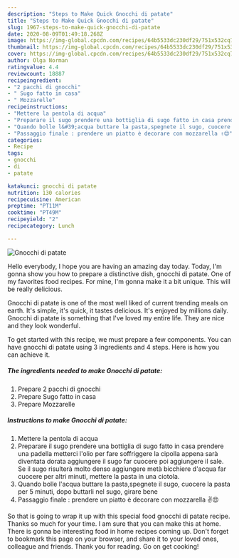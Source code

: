 ```yaml
---
description: "Steps to Make Quick Gnocchi di patate"
title: "Steps to Make Quick Gnocchi di patate"
slug: 1967-steps-to-make-quick-gnocchi-di-patate
date: 2020-08-09T01:49:18.268Z
image: https://img-global.cpcdn.com/recipes/64b5533dc230df29/751x532cq70/gnocchi-di-patate-recipe-main-photo.jpg
thumbnail: https://img-global.cpcdn.com/recipes/64b5533dc230df29/751x532cq70/gnocchi-di-patate-recipe-main-photo.jpg
cover: https://img-global.cpcdn.com/recipes/64b5533dc230df29/751x532cq70/gnocchi-di-patate-recipe-main-photo.jpg
author: Olga Norman
ratingvalue: 4.4
reviewcount: 18887
recipeingredient:
- "2 pacchi di gnocchi"
- " Sugo fatto in casa"
- " Mozzarelle"
recipeinstructions:
- "Mettere la pentola di acqua"
- "Preparare il sugo prendere una bottiglia di sugo fatto in casa prendere una padella metterci l&#39;olio per fare soffriggere la cipolla appena sarà diventata dorata aggiungere il sugo far cuocere poi aggiungere il sale. Se il sugo risulterà molto denso aggiungere metà bicchiere d&#39;acqua far cuocere per altri minuti, mettere la pasta in una ciotola."
- "Quando bolle l&#39;acqua buttare la pasta,spegnete il sugo, cuocere la pasta per 5 minuti, dopo buttarli nel sugo, girare bene"
- "Passaggio finale : prendere un piatto è decorare con mozzarella ✌️😍"
categories:
- Recipe
tags:
- gnocchi
- di
- patate

katakunci: gnocchi di patate 
nutrition: 130 calories
recipecuisine: American
preptime: "PT11M"
cooktime: "PT49M"
recipeyield: "2"
recipecategory: Lunch

---
```



![Gnocchi di patate](https://img-global.cpcdn.com/recipes/64b5533dc230df29/751x532cq70/gnocchi-di-patate-recipe-main-photo.jpg)

Hello everybody, I hope you are having an amazing day today. Today, I'm gonna show you how to prepare a distinctive dish, gnocchi di patate. One of my favorites food recipes. For mine, I'm gonna make it a bit unique. This will be really delicious.

Gnocchi di patate is one of the most well liked of current trending meals on earth. It's simple, it's quick, it tastes delicious. It's enjoyed by millions daily. Gnocchi di patate is something that I've loved my entire life. They are nice and they look wonderful.




To get started with this recipe, we must prepare a few components. You can have gnocchi di patate using 3 ingredients and 4 steps. Here is how you can achieve it.

<!--inarticleads1-->

##### The ingredients needed to make Gnocchi di patate:

1. Prepare 2 pacchi di gnocchi
1. Prepare  Sugo fatto in casa
1. Prepare  Mozzarelle




<!--inarticleads2-->

##### Instructions to make Gnocchi di patate:

1. Mettere la pentola di acqua
1. Preparare il sugo prendere una bottiglia di sugo fatto in casa prendere una padella metterci l&#39;olio per fare soffriggere la cipolla appena sarà diventata dorata aggiungere il sugo far cuocere poi aggiungere il sale. Se il sugo risulterà molto denso aggiungere metà bicchiere d&#39;acqua far cuocere per altri minuti, mettere la pasta in una ciotola.
1. Quando bolle l&#39;acqua buttare la pasta,spegnete il sugo, cuocere la pasta per 5 minuti, dopo buttarli nel sugo, girare bene
1. Passaggio finale : prendere un piatto è decorare con mozzarella ✌️😍




So that is going to wrap it up with this special food gnocchi di patate recipe. Thanks so much for your time. I am sure that you can make this at home. There is gonna be interesting food in home recipes coming up. Don't forget to bookmark this page on your browser, and share it to your loved ones, colleague and friends. Thank you for reading. Go on get cooking!
